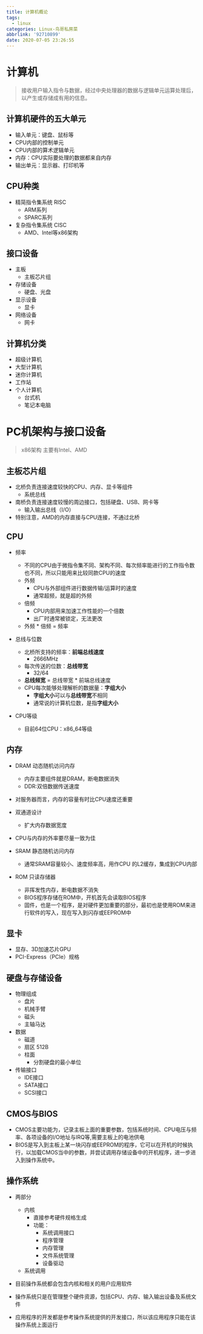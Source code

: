 ```yaml
---
title: 计算机概论
tags:
  - linux
categories: Linux-鸟哥私房菜
abbrlink: '92710899'
date: 2020-07-05 23:26:55
---
```

# 计算机

> 接收用户输入指令与数据，经过中央处理器的数据与逻辑单元运算处理后，以产生或存储成有用的信息。

## 计算机硬件的五大单元

* 输入单元：键盘、鼠标等
* CPU内部的控制单元
* CPU内部的算术逻辑单元
* 内存：CPU实际要处理的数据都来自内存
* 输出单元：显示器、打印机等

## CPU种类

* 精简指令集系统 RISC
	* ARM系列
	* SPARC系列
* 复杂指令集系统 CISC
	* AMD、Intel等x86架构

## 接口设备

* 主板
	* 主板芯片组
* 存储设备
	* 硬盘、光盘
* 显示设备
	* 显卡
* 网络设备
	* 网卡

## 计算机分类

* 超级计算机
* 大型计算机
* 迷你计算机
* 工作站
* 个人计算机
	* 台式机
	* 笔记本电脑

# PC机架构与接口设备

> x86架构
> 主要有Intel、AMD

## 主板芯片组

* 北桥负责连接速度较快的CPU、内存、显卡等组件
	* 系统总线
* 南桥负责连接速度较慢的周边接口，包括硬盘、USB、网卡等
	* 输入输出总线（I/O）
* 特别注意，AMD的内存直接与CPU连接，不通过北桥

## CPU

* 频率
	* 不同的CPU由于微指令集不同、架构不同、每次频率能进行的工作指令数也不同，所以只能用来比较同款CPU的速度
	* 外频
		* CPU与外部组件进行数据传输/运算时的速度
		* 通常超频，就是超的外频
	* 倍频
		* CPU内部用来加速工作性能的一个倍数
		* 出厂时通常被锁定，无法更改
	* 外频 * 倍频 = 频率

* 总线与位数
	* 北桥所支持的频率：**前端总线速度**
		* 2666MHz
	* 每次传送的位数：**总线带宽**
		* 32/64
	* **总线频宽** = 总线带宽 * 前端总线速度
	* CPU每次能够处理解析的数据量：**字组大小**	
		* **字组大小**可以与**总线带宽**不相同
		* 通常说的计算机位数，是指**字组大小**

* CPU等级
	* 目前64位CPU：x86_64等级

## 内存

* DRAM 动态随机访问内存
	* 内存主要组件就是DRAM，断电数据消失
	* DDR:双倍数据传送速度
* 对服务器而言，内存的容量有时比CPU速度还重要
* 双通道设计
	* 扩大内存数据宽度
* CPU与内存的外率要尽量一致为佳

* SRAM 静态随机访问内存
	* 通常SRAM容量较小、速度频率高，用作CPU 的L2缓存，集成到CPU内部
* ROM 只读存储器
	* 非挥发性内存，断电数据不消失
	* BIOS程序存储在ROM中，开机首先会读取BIOS程序
	* 固件，也是一个程序，是对硬件更加重要的部分，最初也是使用ROM来进行软件的写入，现在写入到闪存或EEPROM中

## 显卡

* 显存、3D加速芯片GPU
* PCI-Express（PCIe）规格

## 硬盘与存储设备

* 物理组成
	* 盘片
	* 机械手臂
	* 磁头
	* 主轴马达
* 数据
	* 磁道
	* 扇区 512B
	* 柱面
		* 分割硬盘的最小单位
* 传输接口
	* IDE接口
	* SATA接口
	* SCSI接口

## CMOS与BIOS

* CMOS主要功能为，记录主板上面的重要参数，包括系统时间、CPU电压与频率、各项设备的I/O地址与IRQ等,需要主板上的电池供电
* BIOS是写入到主板上某一块闪存或EEPROM的程序，它可以在开机的时候执行，以加载CMOS当中的参数，并尝试调用存储设备中的开机程序，进一步进入到操作系统中。

## 操作系统

* 两部分
	* 内核
		* 直接参考硬件规格生成
		* 功能：
			* 系统调用接口
			* 程序管理
			* 内存管理
			* 文件系统管理
			* 设备驱动
	* 系统调用

* 目前操作系统都会包含内核和相关的用户应用软件
* 操作系统只是在管理整个硬件资源，包括CPU、内存、输入输出设备及系统文件
* 应用程序的开发都是参考操作系统提供的开发接口，所以该应用程序只能在该操作系统上面运行





 
